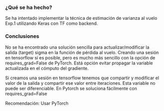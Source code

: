 ### ¿Qué se ha hecho?
Se ha intentado implementar la técnica de estimación de varianza al vuelo Exp.1 utilizando Keras con TF como backend. 

### Conclusiones
No se ha encontrado una solución sencilla para actualizar/modificar la salida (target) sigma en la función de pérdida al vuelo. Creando una sesión en tensorflow sí es posible, pero es mucho más sencillo con la opción de requires_grad=False de PyTorch. Está opción evitar propagar la variable actualizada en el cómputo del gradiente.

Si creamos una sesión en tensorflow tenemos que compartir y modificar el valor de la salida y compartir ese valor entre iteraciones. Esta variable no puede ser diferenciable. En Pytorch se soluciona fácilmente con requires_grad=False

Recomendación: Usar PyTorch
